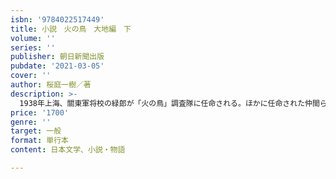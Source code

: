 ```yaml
---
isbn: '9784022517449'
title: 小説　火の鳥　大地編　下
volume: ''
series: ''
publisher: 朝日新聞出版
pubdate: '2021-03-05'
cover: ''
author: 桜庭一樹／著
description: >-
  1938年上海、關東軍将校の緑郎が「火の鳥」調査隊に任命される。ほかに任命された仲間らと共に、かつて栄えた楼蘭に向かうが、そこで、火の鳥には時間を巻き戻す力があり、歴史の改変がすでに何度も繰り返されていることを知る。
price: '1700'
genre: ''
target: 一般
format: 単行本
content: 日本文学、小説・物語

---
```

